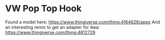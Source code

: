# VW Pop Top Hook
Found a model here: https://www.thingiverse.com/thing:4164626/apps
And an interesting remix to get an adapter for ikea: https://www.thingiverse.com/thing:4612729
